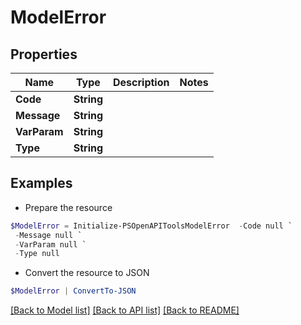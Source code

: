 # ModelError
## Properties

Name | Type | Description | Notes
------------ | ------------- | ------------- | -------------
**Code** | **String** |  | 
**Message** | **String** |  | 
**VarParam** | **String** |  | 
**Type** | **String** |  | 

## Examples

- Prepare the resource
```powershell
$ModelError = Initialize-PSOpenAPIToolsModelError  -Code null `
 -Message null `
 -VarParam null `
 -Type null
```

- Convert the resource to JSON
```powershell
$ModelError | ConvertTo-JSON
```

[[Back to Model list]](../README.md#documentation-for-models) [[Back to API list]](../README.md#documentation-for-api-endpoints) [[Back to README]](../README.md)

